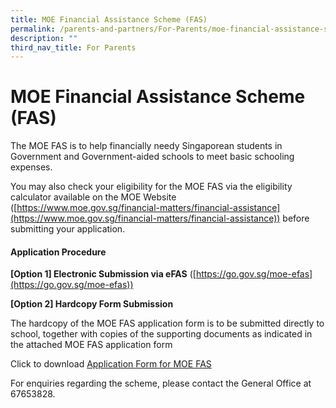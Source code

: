 ```yaml
---
title: MOE Financial Assistance Scheme (FAS)
permalink: /parents-and-partners/For-Parents/moe-financial-assistance-scheme-fas/
description: ""
third_nav_title: For Parents
---
```


MOE Financial Assistance Scheme (FAS)
=====================================

The MOE FAS is to help financially needy Singaporean students in Government and Government-aided schools to meet basic schooling expenses.

You may also check your eligibility for the MOE FAS via the eligibility calculator available on the MOE Website ([https://www.moe.gov.sg/financial-matters/financial-assistance](https://www.moe.gov.sg/financial-matters/financial-assistance)) before submitting your application.

#### **Application Procedure**

**\[Option 1\] Electronic Submission via eFAS** ([https://go.gov.sg/moe-efas](https://go.gov.sg/moe-efas))

**\[Option 2\] Hardcopy Form Submission**

The hardcopy of the MOE FAS application form is to be submitted directly to school, together with copies of the supporting documents as indicated in the attached MOE FAS application form

Click to download [Application Form for MOE FAS](/files/GGAS_Application%20Form.pdf)

For enquiries regarding the scheme, please contact the General Office at 67653828.